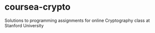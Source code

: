 coursea-crypto
==============

Solutions to programming assignments for online Cryptography class at Stanford University